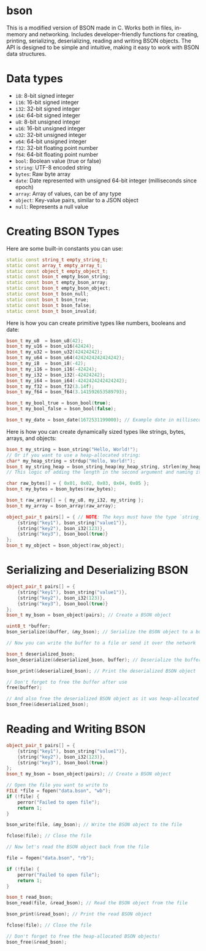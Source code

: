 # bson

This is a modified version of BSON made in C. Works both in files, in-memory and networking. Includes developer-friendly
functions for creating, printing, serializing, deserializing, reading and writing BSON objects. The API is designed to be simple
and intuitive, making it easy to work with BSON data structures.

# Data types

- `i8`: 8-bit signed integer
- `i16`: 16-bit signed integer
- `i32`: 32-bit signed integer
- `i64`: 64-bit signed integer
- `u8`: 8-bit unsigned integer
- `u16`: 16-bit unsigned integer
- `u32`: 32-bit unsigned integer
- `u64`: 64-bit unsigned integer
- `f32`: 32-bit floating point number
- `f64`: 64-bit floating point number
- `bool`: Boolean value (true or false)
- `string`: UTF-8 encoded string
- `bytes`: Raw byte array
- `date`: Date represented with unsigned 64-bit integer (milliseconds since epoch)
- `array`: Array of values, can be of any type
- `object`: Key-value pairs, similar to a JSON object
- `null`: Represents a null value

# Creating BSON Types

Here are some built-in constants you can use:

```c++
static const string_t empty_string_t;
static const array_t empty_array_t;
static const object_t empty_object_t;
static const bson_t empty_bson_string;
static const bson_t empty_bson_array;
static const bson_t empty_bson_object;
static const bson_t bson_null;
static const bson_t bson_true;
static const bson_t bson_false;
static const bson_t bson_invalid;
```

Here is how you can create primitive types like numbers, booleans and date:

```c++
bson_t my_u8  = bson_u8(42);
bson_t my_u16 = bson_u16(42424);
bson_t my_u32 = bson_u32(42424242);
bson_t my_u64 = bson_u64(4242424242424242);
bson_t my_i8  = bson_i8(-42);
bson_t my_i16 = bson_i16(-42424);
bson_t my_i32 = bson_i32(-42424242);
bson_t my_i64 = bson_i64(-4242424242424242);
bson_t my_f32 = bson_f32(3.14f);
bson_t my_f64 = bson_f64(3.141592653589793);

bson_t my_bool_true = bson_bool(true);
bson_t my_bool_false = bson_bool(false);

bson_t my_date = bson_date(1672531199000); // Example date in milliseconds since epoch
```

Here is how you can create dynamically sized types like strings, bytes, arrays, and objects:

```c++
bson_t my_string = bson_string("Hello, World!");
// Or if you want to use a heap-allocated string:
char* my_heap_string = strdup("Hello, World!");
bson_t my_string_heap = bson_string_heap(my_heap_string, strlen(my_heap_string));
// This logic of adding the length in the second argument and naming it *_heap is used for all dynamically sized types.

char raw_bytes[] = { 0x01, 0x02, 0x03, 0x04, 0x05 };
bson_t my_bytes = bson_bytes(raw_bytes);

bson_t raw_array[] = { my_u8, my_i32, my_string };
bson_t my_array = bson_array(raw_array);

object_pair_t pairs[] = { // NOTE: The keys must have the type `string_t` and not `bson_t`!
    {string("key1"), bson_string("value1")},
    {string("key2"), bson_i32(123)},
    {string("key3"), bson_bool(true)}
};
bson_t my_object = bson_object(raw_object);
```

# Serializing and Deserializing BSON

```c++
object_pair_t pairs[] = {
    {string("key1"), bson_string("value1")},
    {string("key2"), bson_i32(123)},
    {string("key3"), bson_bool(true)}
};
bson_t my_bson = bson_object(pairs); // Create a BSON object

uint8_t *buffer;
bson_serialize(&buffer, &my_bson); // Serialize the BSON object to a buffer

// Now you can write the buffer to a file or send it over the network

bson_t deserialized_bson;
bson_deserialize(&deserialized_bson, buffer); // Deserialize the buffer back to a BSON object

bson_print(&deserialized_bson); // Print the deserialized BSON object

// Don't forget to free the buffer after use
free(buffer);

// And also free the deserialized BSON object as it was heap-allocated
bson_free(&deserialized_bson);
```

# Reading and Writing BSON

```c++
object_pair_t pairs[] = {
    {string("key1"), bson_string("value1")},
    {string("key2"), bson_i32(123)},
    {string("key3"), bson_bool(true)}
};
bson_t my_bson = bson_object(pairs); // Create a BSON object

// Open the file you want to write to
FILE *file = fopen("data.bson", "wb");
if (!file) {
    perror("Failed to open file");
    return 1;
}

bson_write(file, &my_bson); // Write the BSON object to the file

fclose(file); // Close the file

// Now let's read the BSON object back from the file

file = fopen("data.bson", "rb");

if (!file) {
    perror("Failed to open file");
    return 1;
}

bson_t read_bson;
bson_read(file, &read_bson); // Read the BSON object from the file

bson_print(&read_bson); // Print the read BSON object

fclose(file); // Close the file

// Don't forget to free the heap-allocated BSON objects!
bson_free(&read_bson);
```
